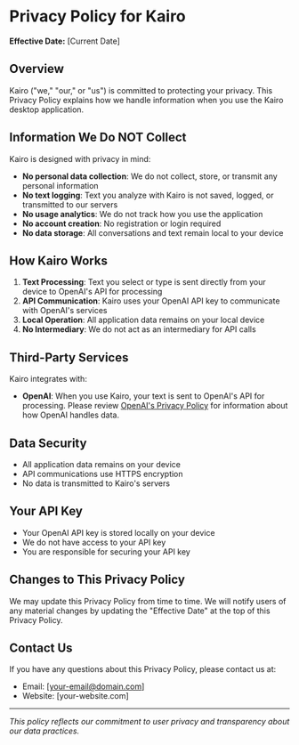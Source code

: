 # Privacy Policy for Kairo

**Effective Date:** [Current Date]

## Overview

Kairo ("we," "our," or "us") is committed to protecting your privacy. This Privacy Policy explains how we handle information when you use the Kairo desktop application.

## Information We Do NOT Collect

Kairo is designed with privacy in mind:

- **No personal data collection**: We do not collect, store, or transmit any personal information
- **No text logging**: Text you analyze with Kairo is not saved, logged, or transmitted to our servers
- **No usage analytics**: We do not track how you use the application
- **No account creation**: No registration or login required
- **No data storage**: All conversations and text remain local to your device

## How Kairo Works

1. **Text Processing**: Text you select or type is sent directly from your device to OpenAI's API for processing
2. **API Communication**: Kairo uses your OpenAI API key to communicate with OpenAI's services
3. **Local Operation**: All application data remains on your local device
4. **No Intermediary**: We do not act as an intermediary for API calls

## Third-Party Services

Kairo integrates with:

- **OpenAI**: When you use Kairo, your text is sent to OpenAI's API for processing. Please review [OpenAI's Privacy Policy](https://openai.com/privacy/) for information about how OpenAI handles data.

## Data Security

- All application data remains on your device
- API communications use HTTPS encryption
- No data is transmitted to Kairo's servers

## Your API Key

- Your OpenAI API key is stored locally on your device
- We do not have access to your API key
- You are responsible for securing your API key

## Changes to This Privacy Policy

We may update this Privacy Policy from time to time. We will notify users of any material changes by updating the "Effective Date" at the top of this Privacy Policy.

## Contact Us

If you have any questions about this Privacy Policy, please contact us at:
- Email: [your-email@domain.com]
- Website: [your-website.com]

---

*This policy reflects our commitment to user privacy and transparency about our data practices.*